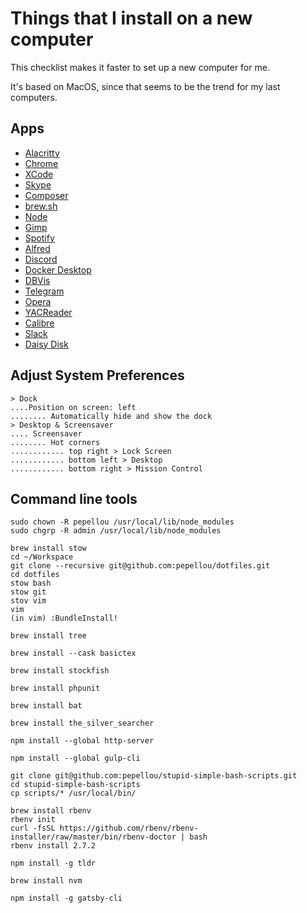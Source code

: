 # Things that I install on a new computer

This checklist makes it faster to set up a new computer for me.

It's based on MacOS, since that seems to be the trend for my last computers.

## Apps

 - [Alacritty](https://github.com/alacritty/alacritty/releases)
 - [Chrome](https://www.google.com/chrome/)
 - [XCode](https://apps.apple.com/us/app/xcode/id497799835)
 - [Skype](https://go.skype.com/mac.download)
 - [Composer](https://getcomposer.org/doc/00-intro.md#installation-linux-unix-macos)
 - [brew.sh](https://brew.sh/#install)
 - [Node](https://nodejs.org/en/download/)
 - [Gimp](https://www.gimp.org/downloads/)
 - [Spotify](https://www.spotify.com/us/download/mac/)
 - [Alfred](https://www.alfredapp.com/)
 - [Discord](https://discord.com/api/download?platform=osx)
 - [Docker Desktop](https://docs.docker.com/docker-for-mac/install/)
 - [DBVis](https://www.dbvis.com/download/)
 - [Telegram](https://telegram.org/dl/macos)
 - [Opera](https://www.opera.com/computer/thanks?ni=stable&os=mac)
 - [YACReader](https://www.yacreader.com/downloads)
 - [Calibre](https://calibre-ebook.com/download_osx)
 - [Slack](https://slack.com/downloads/mac)
 - [Daisy Disk](https://apps.apple.com/app/daisydisk/id411643860?ign-mpt=uo%3D4&mt=12)

## Adjust System Preferences

    > Dock
    ....Position on screen: left
    ........ Automatically hide and show the dock
    > Desktop & Screensaver
    .... Screensaver
    ........ Hot corners
    ............ top right > Lock Screen
    ............ bottom left > Desktop
    ............ bottom right > Mission Control

## Command line tools

    sudo chown -R pepellou /usr/local/lib/node_modules
    sudo chgrp -R admin /usr/local/lib/node_modules

    brew install stow
    cd ~/Workspace
    git clone --recursive git@github.com:pepellou/dotfiles.git
    cd dotfiles
    stow bash
    stow git
    stov vim
    vim
    (in vim) :BundleInstall!

    brew install tree

    brew install --cask basictex

    brew install stockfish

    brew install phpunit

    brew install bat

    brew install the_silver_searcher

    npm install --global http-server

    npm install --global gulp-cli

    git clone git@github.com:pepellou/stupid-simple-bash-scripts.git
    cd stupid-simple-bash-scripts
    cp scripts/* /usr/local/bin/

    brew install rbenv
    rbenv init
    curl -fsSL https://github.com/rbenv/rbenv-installer/raw/master/bin/rbenv-doctor | bash
    rbenv install 2.7.2

    npm install -g tldr

    brew install nvm

    npm install -g gatsby-cli
